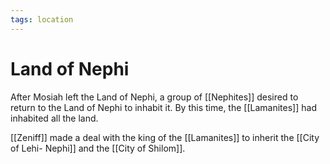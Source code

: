 ```yaml
---
tags: location
---
```


# Land of Nephi

After Mosiah left the Land of Nephi, a group of [[Nephites]] desired to return to the Land of Nephi to inhabit it.  By this time, the [[Lamanites]] had inhabited all the land. 

[[Zeniff]] made a deal with the king of the [[Lamanites]] to inherit the [[City of Lehi- Nephi]] and the [[City of Shilom]].
